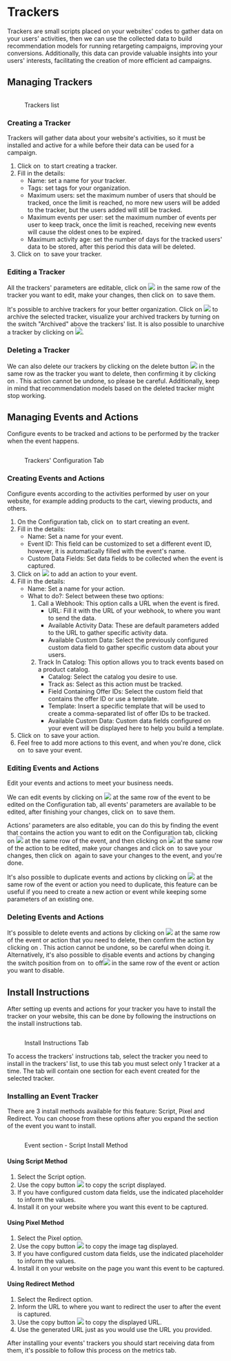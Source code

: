 # Trackers

Trackers are small scripts placed on your websites' codes to gather data on your users' activities, then we can use the collected data to build recommendation models for running retargeting campaigns, improving your conversions. Additionally, this data can provide valuable insights into your users' interests, facilitating the creation of more efficient ad campaigns.

## Managing Trackers

<figure><img src="../../.gitbook/assets/image (91).png" alt=""><figcaption><p>Trackers list</p></figcaption></figure>

### Creating a Tracker

Trackers will gather data about your website's activities, so it must be installed and active for a while before their data can be used for a campaign.

1. Click on <img src="../../.gitbook/assets/image (92).png" alt="" data-size="line"> to start creating a tracker.
2. Fill in the details:
   * Name: set a name for your tracker.
   * Tags: set tags for your organization.
   * Maximum users: set the maximum number of users that should be tracked, once the limit is reached, no more new users will be added to the tracker, but the users added will still be tracked.
   * Maximum events per user: set the maximum number of events per user to keep track, once the limit is reached, receiving new events will cause the oldest ones to be expired.
   * Maximum activity age: set the number of days for the tracked users' data to be stored, after this period this data will be deleted.
3. Click on <img src="../../.gitbook/assets/image (93).png" alt="" data-size="line"> to save your tracker.

### Editing a Tracker

All the trackers' parameters are editable, click on ![](<../../.gitbook/assets/image (95).png>) in the same row of the tracker you want to edit, make your changes, then click on <img src="../../.gitbook/assets/image (93).png" alt="" data-size="line"> to save them.

It's possible to archive trackers for your better organization. Click on ![](<../../.gitbook/assets/image (96).png>) to archive the selected tracker, visualize your archived trackers by turning on the switch "Archived" above the trackers' list. It is also possible to unarchive a tracker by clicking on ![](<../../.gitbook/assets/image (97).png>).

### Deleting a Tracker

We can also delete our trackers by clicking on the delete button ![](<../../.gitbook/assets/image (98).png>) in the same row as the tracker you want to delete, then confirming it by clicking on <img src="../../.gitbook/assets/image (99).png" alt="" data-size="line">. This action cannot be undone, so please be careful. Additionally, keep in mind that recommendation models based on the deleted tracker might stop working.

## Managing Events and Actions

Configure events to be tracked and actions to be performed by the tracker when the event happens.

<figure><img src="../../.gitbook/assets/image (100).png" alt=""><figcaption><p>Trackers' Configuration Tab</p></figcaption></figure>

### Creating Events and Actions

Configure events according to the activities performed by user on your website, for example adding products to the cart, viewing products, and others.

1. On the Configuration tab, click on <img src="../../.gitbook/assets/image (101).png" alt="" data-size="original"> to start creating an event.
2. Fill in the details:
   * Name: Set a name for your event.
   * Event ID: This field can be customized to set a different event ID, however, it is automatically filled with the event's name.
   * Custom Data Fields: Set data fields to be collected when the event is captured.
3. Click on ![](<../../.gitbook/assets/image (102).png>) to add an action to your event.
4. Fill in the details:
   * Name: Set a name for your action.
   * What to do?: Select between these two options:
     1. Call a Webhook: This option calls a URL when the event is fired.
        * URL: Fill it with the URL of your webhook, to where you want to send the data.
        * Available Activity Data: These are default parameters added to the URL to gather specific activity data.
        * Available Custom Data: Select the previously configured custom data field to gather specific custom data about your users.
     2. Track In Catalog: This option allows you to track events based on a product catalog.
        * Catalog: Select the catalog you desire to use.
        * Track as: Select as this action must be tracked.
        * Field Containing Offer IDs: Select the custom field that contains the offer ID or use a template.
        * Template: Insert a specific template that will be used to create a comma-separated list of offer IDs to be tracked.
        * Available Custom Data: Custom data fields configured on your event will be displayed here to help you build a template.
5. Click on <img src="../../.gitbook/assets/image (93).png" alt="" data-size="line"> to save your action.
6. Feel free to add more actions to this event, and when you're done, click on <img src="../../.gitbook/assets/image (93).png" alt="" data-size="line"> to save your event.

### Editing Events and Actions

Edit your events and actions to meet your business needs.

We can edit events by clicking on ![](<../../.gitbook/assets/image (95).png>) at the same row of the event to be edited on the Configuration tab,  all events' parameters are available to be edited, after finishing your changes, click on <img src="../../.gitbook/assets/image (93).png" alt="" data-size="line"> to save them.

Actions' parameters are also editable, you can do this by finding the event that contains the action you want to edit on the Configuration tab, clicking on ![](<../../.gitbook/assets/image (95).png>) at the same row of the event, and then clicking on ![](<../../.gitbook/assets/image (95).png>) at the same row of the action to be edited, make your changes and click on <img src="../../.gitbook/assets/image (93).png" alt="" data-size="line"> to save your changes, then click on <img src="../../.gitbook/assets/image (93).png" alt="" data-size="line"> again to save your changes to the event, and you're done.

It's also possible to duplicate events and actions by clicking on ![](<../../.gitbook/assets/image (104).png>) at the same row of the event or action you need to duplicate, this feature can be useful if you need to create a new action or event while keeping some parameters of an existing one.

### Deleting Events and Actions

It's possible to delete events and actions by clicking on ![](<../../.gitbook/assets/image (98).png>) at the same row of the event or action that you need to delete, then confirm the action by clicking on <img src="../../.gitbook/assets/image (99).png" alt="" data-size="line">. This action cannot be undone, so be careful when doing it. Alternatively, it's also possible to disable events and actions by changing the switch position from on <img src="../../.gitbook/assets/image (89).png" alt="" data-size="original"> to off![](<../../.gitbook/assets/image (90).png>) in the same row of the event or action you want to disable.

## Install Instructions

After setting up events and actions for your tracker you have to install the tracker on your website, this can be done by following the instructions on the install instructions tab.&#x20;

<figure><img src="../../.gitbook/assets/instal.png" alt=""><figcaption><p>Install Instructions Tab</p></figcaption></figure>

To access the trackers' instructions tab, select the tracker you need to install in the trackers'  list, to use this tab you must select only 1 tracker at a time. The tab will contain one section for each event created for the selected tracker.

### Installing an Event Tracker

There are 3 install methods available for this feature: Script, Pixel and Redirect. You can choose from these options after you expand the section of the event you want to install.

<figure><img src="../../.gitbook/assets/event.png" alt=""><figcaption><p>Event section - Script Install Method</p></figcaption></figure>

#### Using Script Method

1. Select the Script option.
2. Use the copy button ![](<../../.gitbook/assets/image (88).png>) to copy the script displayed.
3. If you have configured custom data fields, use the indicated placeholder to inform the values.
4. Install it on your website where you want this event to be captured.

#### Using Pixel Method

1. Select the Pixel option.
2. Use the copy button ![](<../../.gitbook/assets/image (88).png>) to copy the image tag displayed.
3. If you have configured custom data fields, use the indicated placeholder to inform the values.
4. Install it on your website on the page you want this event to be captured.

#### Using Redirect Method

1. Select the Redirect option.
2. Inform the URL to where you want to redirect the user to after the event is captured.
3. Use the copy button ![](<../../.gitbook/assets/image (88).png>) to copy the displayed URL.
4. Use the generated URL just as you would use the URL you provided.

After installing your events' trackers you should start receiving data from them, it's possible to follow this process on the metrics tab.&#x20;
